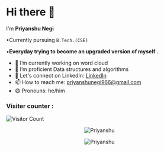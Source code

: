 # Hi there 👋


I'm **Priyanshu Negi**

•Currently pursuing `B.Tech.(CSE)`

•**Everyday trying to become an upgraded version of myself .**

- 🔭 I’m currently working on word cloud
- 🌱 I’m proficient Data structures and algorithms 
- 💬 Let's connect on LinkedIn: [LinkedIn](https://www.linkedin.com/in/priyanshu-negi-4080aa19b/)
- 📫 How to reach me: priyanshunegi966@gmail.com
- 😄 Pronouns: he/him


### Visiter counter :

![Visitor Count](https://profile-counter.glitch.me/priyanshunegi04/count.svg)


<p align="center"> <img src="https://github-readme-stats-sigma-five.vercel.app/api?username=priyanshunegi04&show_icons=true&theme=great-gatsby" alt="Priyanshu" />
  
  
  <p align="center"> <img src="https://github-readme-streak-stats.herokuapp.com/?user=priyanshunegi04&theme=great-gatsby" alt="Priyanshu" /></p>
